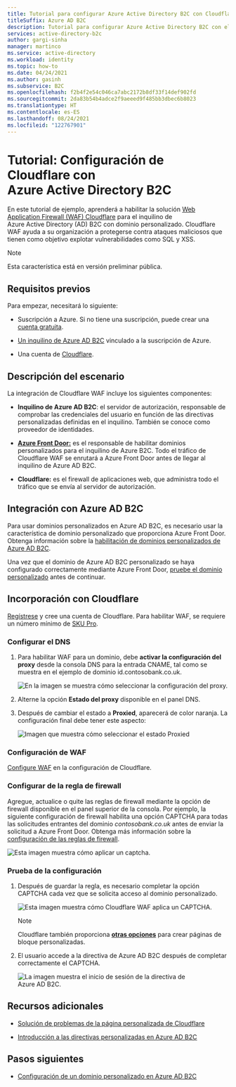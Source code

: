 ```yaml
---
title: Tutorial para configurar Azure Active Directory B2C con Cloudflare Web Application Firewall
titleSuffix: Azure AD B2C
description: Tutorial para configurar Azure Active Directory B2C con el firewall de aplicaciones web de Cloudflare para proteger las aplicaciones de ataques malintencionados.
services: active-directory-b2c
author: gargi-sinha
manager: martinco
ms.service: active-directory
ms.workload: identity
ms.topic: how-to
ms.date: 04/24/2021
ms.author: gasinh
ms.subservice: B2C
ms.openlocfilehash: f2b4f2e54c046ca7abc2172b8df33f14def902fd
ms.sourcegitcommit: 2da83b54b4adce2f9aeeed9f485bb3dbec6b8023
ms.translationtype: HT
ms.contentlocale: es-ES
ms.lasthandoff: 08/24/2021
ms.locfileid: "122767901"
---
```

# <a name="tutorial-configure-cloudflare-with-azure-active-directory-b2c"></a>Tutorial: Configuración de Cloudflare con Azure Active Directory B2C

En este tutorial de ejemplo, aprenderá a habilitar la solución [Web Application Firewall (WAF) Cloudflare](https://www.cloudflare.com/waf/) para el inquilino de Azure Active Directory (AD) B2C con dominio personalizado. Cloudflare WAF ayuda a su organización a protegerse contra ataques maliciosos que tienen como objetivo explotar vulnerabilidades como SQL y XSS.

>[!NOTE]
>Esta característica está en versión preliminar pública.

## <a name="prerequisites"></a>Requisitos previos

Para empezar, necesitará lo siguiente:

- Suscripción a Azure. Si no tiene una suscripción, puede crear una [cuenta gratuita](https://azure.microsoft.com/free/).

- [Un inquilino de Azure AD B2C](tutorial-create-tenant.md) vinculado a la suscripción de Azure.

- Una cuenta de [Cloudflare](https://dash.cloudflare.com/sign-up).

## <a name="scenario-description"></a>Descripción del escenario

La integración de Cloudflare WAF incluye los siguientes componentes:

- **Inquilino de Azure AD B2C**: el servidor de autorización, responsable de comprobar las credenciales del usuario en función de las directivas personalizadas definidas en el inquilino.  También se conoce como proveedor de identidades.

- [**Azure Front Door:**](../frontdoor/front-door-overview.md) es el responsable de habilitar dominios personalizados para el inquilino de Azure B2C. Todo el tráfico de Cloudflare WAF se enrutará a Azure Front Door antes de llegar al inquilino de Azure AD B2C.

- **Cloudflare:** es el firewall de aplicaciones web, que administra todo el tráfico que se envía al servidor de autorización.

## <a name="integrate-with-azure-ad-b2c"></a>Integración con Azure AD B2C

Para usar dominios personalizados en Azure AD B2C, es necesario usar la característica de dominio personalizado que proporciona Azure Front Door. Obtenga información sobre la [habilitación de dominios personalizados de Azure AD B2C](./custom-domain.md?pivots=b2c-user-flow).  

Una vez que el dominio de Azure AD B2C personalizado se haya configurado correctamente mediante Azure Front Door, [pruebe el dominio personalizado](./custom-domain.md?pivots=b2c-custom-policy#test-your-custom-domain) antes de continuar.  

## <a name="onboard-with-cloudflare"></a>Incorporación con Cloudflare

[Regístrese](https://dash.cloudflare.com/sign-up) y cree una cuenta de Cloudflare. Para habilitar WAF, se requiere un número mínimo de [SKU Pro](https://www.cloudflare.com/plans/).

### <a name="configure-dns"></a>Configurar el DNS

1. Para habilitar WAF para un dominio, debe **activar la configuración del proxy** desde la consola DNS para la entrada CNAME, tal como se muestra en el ejemplo de dominio id.contosobank.co.uk.

   ![En la imagen se muestra cómo seleccionar la configuración del proxy.](./media/partner-cloudflare/select-proxy-settings.png)

1. Alterne la opción **Estado del proxy** disponible en el panel DNS.

1. Después de cambiar el estado a **Proxied**, aparecerá de color naranja. La configuración final debe tener este aspecto:

   ![Imagen que muestra cómo seleccionar el estado Proxied](./media/partner-cloudflare/select-proxied.png)

### <a name="configure-waf"></a>Configuración de WAF

[Configure WAF](https://www.cloudflare.com/waf/) en la configuración de Cloudflare.

### <a name="configure-firewall-rule"></a>Configurar de la regla de firewall

Agregue, actualice o quite las reglas de firewall mediante la opción de firewall disponible en el panel superior de la consola. Por ejemplo, la siguiente configuración de firewall habilita una opción CAPTCHA para todas las solicitudes entrantes del dominio *contosobank.co.uk* antes de enviar la solicitud a Azure Front Door. Obtenga más información sobre la [configuración de las reglas de firewall](https://support.cloudflare.com/hc/articles/360016473712-Cloudflare-Firewall-Rules).

![Esta imagen muestra cómo aplicar un captcha.](./media/partner-cloudflare/configure-firewall-rule.png)

### <a name="test-the-settings"></a>Prueba de la configuración

1. Después de guardar la regla, es necesario completar la opción CAPTCHA cada vez que se solicita acceso al dominio personalizado.

   ![Esta imagen muestra cómo Cloudflare WAF aplica un CAPTCHA.](./media/partner-cloudflare/enforce-captcha.png)

   > [!NOTE]
   > Cloudflare también proporciona [**otras opciones**](https://support.cloudflare.com/hc/en-us/articles/200172706-Configuring-Custom-Pages-Error-and-Challenge-) para crear páginas de bloque personalizadas.  

2. El usuario accede a la directiva de Azure AD B2C después de completar correctamente el CAPTCHA.

   ![La imagen muestra el inicio de sesión de la directiva de Azure AD B2C.](./media/partner-cloudflare/azure-ad-b2c-policy.png)


## <a name="additional-resources"></a>Recursos adicionales

- [Solución de problemas de la página personalizada de Cloudflare](https://support.cloudflare.com/hc/en-us/articles/200172706-Configuring-Custom-Pages-Error-and-Challenge-#5QWV2KVjLnaAQ8L4tjiguw)

- [Introducción a las directivas personalizadas en Azure AD B2C](./tutorial-create-user-flows.md?pivots=b2c-custom-policy&tabs=applications)

## <a name="next-steps"></a>Pasos siguientes 
 
- [Configuración de un dominio personalizado en Azure AD B2C](./custom-domain.md?pivots=b2c-user-flow)
